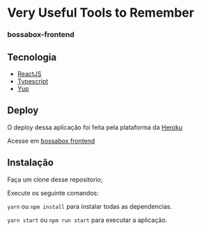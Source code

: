 # Very Useful Tools to Remember

### bossabox-frontend

## Tecnologia

* [ReactJS](https://reactjs.org/)
* [Typescript](https://www.typescriptlang.org/)
* [Yup](https://github.com/jquense/yup)

## Deploy

O deploy dessa aplicação foi feita pela plataforma da [Heroku]()

Acesse em [bossabox frontend](https://bossabox-fr.herokuapp.com/)

## Instalação

Faça um clone desse repositorio;

Execute os seguinte comandos:

`yarn` ou `npm install` para instalar todas as dependencias.

`yarn start` ou `npm run start` para executar a aplicação.